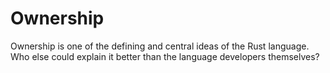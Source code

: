 # Ownership

Ownership is one of the defining and central ideas of the Rust language. Who else could explain it better than the language developers themselves? 